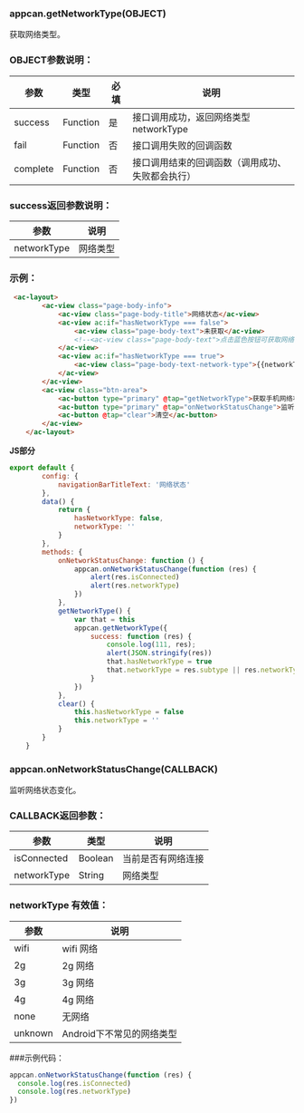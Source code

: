 ### appcan.getNetworkType(OBJECT)

获取网络类型。

### OBJECT参数说明：

|参数|	类型|	必填|	说明|
|---|---|---|---|
|success|	Function|	是	|接口调用成功，返回网络类型 networkType|
|fail|	Function|	否|	接口调用失败的回调函数|
|complete|	Function|	否	|接口调用结束的回调函数（调用成功、失败都会执行）|

### success返回参数说明：

|参数|	说明|
|---|---|
|networkType|	网络类型|


### 示例：

```html
 <ac-layout>
        <ac-view class="page-body-info">
            <ac-view class="page-body-title">网络状态</ac-view>
            <ac-view ac:if="hasNetworkType === false">
                <ac-view class="page-body-text">未获取</ac-view>
                <!--<ac-view class="page-body-text">点击蓝色按钮可获取网络状态</ac-view>-->
            </ac-view>
            <ac-view ac:if="hasNetworkType === true">
                <ac-view class="page-body-text-network-type">{{networkType}}</ac-view>
            </ac-view>
        </ac-view>
        <ac-view class="btn-area">
            <ac-button type="primary" @tap="getNetworkType">获取手机网络状态</ac-button>
            <ac-button type="primary" @tap="onNetworkStatusChange">监听手机网络状态</ac-button>
            <ac-button @tap="clear">清空</ac-button>
        </ac-view>
    </ac-layout>
```

**JS部分**

````javascript
export default {
        config: {
            navigationBarTitleText: '网络状态'
        },
        data() {
            return {
                hasNetworkType: false,
                networkType: ''
            }
        },
        methods: {
            onNetworkStatusChange: function () {
                appcan.onNetworkStatusChange(function (res) {
                    alert(res.isConnected)
                    alert(res.networkType)
                })
            },
            getNetworkType() {
                var that = this
                appcan.getNetworkType({
                    success: function (res) {
                        console.log(111, res);
                        alert(JSON.stringify(res))
                        that.hasNetworkType = true
                        that.networkType = res.subtype || res.networkType
                    }
                })
            },
            clear() {
                this.hasNetworkType = false
                this.networkType = ''
            }
        }
    }
````



### appcan.onNetworkStatusChange(CALLBACK)
监听网络状态变化。

### CALLBACK返回参数：

|参数	|类型	|说明|
|---|---|---|
|isConnected|	Boolean|	当前是否有网络连接|
|networkType|	String	|网络类型|

### networkType 有效值：


|参数	|说明	|
|---|---|
|wifi|	wifi 网络|
|2g	|2g 网络|
|3g|	3g 网络|
|4g|	4g 网络|
|none|	无网络|
|unknown|	Android下不常见的网络类型|


###示例代码：

```javascript
appcan.onNetworkStatusChange(function (res) {
  console.log(res.isConnected)
  console.log(res.networkType)
})
```


